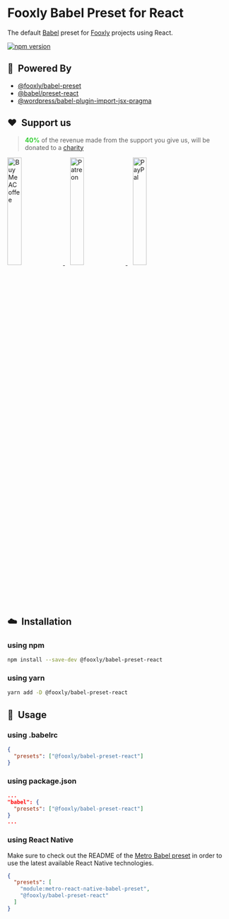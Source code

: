 # Fooxly Babel Preset for React

The default [Babel](https://babeljs.io/) preset for [Fooxly](https://www.fooxly.com) projects  using React.

[![npm version](https://img.shields.io/npm/v/@fooxly/babel-preset-react.svg?style=flat)](https://www.npmjs.com/package/@fooxly/babel-preset-react)

## :rocket:&nbsp; Powered By

- [@fooxly/babel-preset](https://www.npmjs.com/package/@fooxly/babel-preset)
- [@babel/preset-react](https://www.npmjs.com/package/@babel/preset-react)
- [@wordpress/babel-plugin-import-jsx-pragma](https://www.npmjs.com/package/@wordpress/babel-plugin-import-jsx-pragma)

## ❤&nbsp; Support us

> <span style="color:#32CD32">**40%**</span> of the revenue made from the support you give us, will be donated to a [charity](https://teamtrees.org)

<p>
  <a title="BuyMeACoffee" href="https://www.buymeacoffee.com/fooxly">
    <img src="https://developer.fooxly.com/general/assets/images/buymeacoffee.png" alt="BuyMeACoffee" width="25%" style="max-width: 180px" />
  </a>&nbsp;&nbsp;
  <a title="Patreon" href="https://www.patreon.com/fooxly">
    <img src="https://developer.fooxly.com/general/assets/images/patreon.png" alt="Patreon" width="25%" style="max-width: 180px"/>
  </a>&nbsp;&nbsp;
  <a title="PayPal" href="https://www.paypal.com/cgi-bin/webscr?cmd=_s-xclick&hosted_button_id=3GEYSYZFXV9GE">
    <img src="https://developer.fooxly.com/general/assets/images/paypal.png" alt="PayPal" width="25%" style="max-width: 180px" />
  </a>
</p>

<br/>

## :cloud:&nbsp; Installation

### using npm

```sh
npm install --save-dev @fooxly/babel-preset-react
```

### using yarn

```sh
yarn add -D @fooxly/babel-preset-react
```

## :triangular_ruler:&nbsp; Usage

### using .babelrc

```json
{
  "presets": ["@fooxly/babel-preset-react"]
}
```

### using package.json

```json
...
"babel": {
  "presets": ["@fooxly/babel-preset-react"]
}
...
```

### using React Native

Make sure to check out the README of the [Metro Babel preset](https://www.npmjs.com/package/metro-react-native-babel-preset) in order to use the latest available React Native technologies.

```json
{
  "presets": [
    "module:metro-react-native-babel-preset",
    "@fooxly/babel-preset-react"
  ]
}
```
